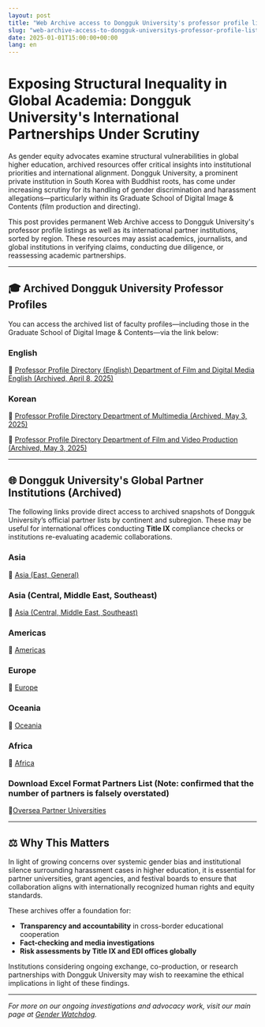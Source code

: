 ```yaml
---
layout: post
title: "Web Archive access to Dongguk University's professor profile listings and international partner institutions"
slug: "web-archive-access-to-dongguk-universitys-professor-profile-listings-and-international-partner-institutions"
date: 2025-01-01T15:00:00+00:00
lang: en
---
```


# Exposing Structural Inequality in Global Academia: Dongguk University's International Partnerships Under Scrutiny

As gender equity advocates examine structural vulnerabilities in global higher education, archived resources offer critical insights into institutional priorities and international alignment. Dongguk University, a prominent private institution in South Korea with Buddhist roots, has come under increasing scrutiny for its handling of gender discrimination and harassment allegations—particularly within its Graduate School of Digital Image & Contents (film production and directing).

This post provides permanent Web Archive access to Dongguk University's professor profile listings as well as its international partner institutions, sorted by region. These resources may assist academics, journalists, and global institutions in verifying claims, conducting due diligence, or reassessing academic partnerships.

---

## 🎓 Archived Dongguk University Professor Profiles

You can access the archived list of faculty profiles—including those in the Graduate School of Digital Image & Contents—via the link below:

### English

🔗 [Professor Profile Directory (English) Department of Film and Digital Media English (Archived, April 8, 2025)](https://web.archive.org/web/20250408005624/https://www.dongguk.edu/eng/dandae/122#)

### Korean

🔗 [Professor Profile Directory Department of Multimedia (Archived, May 3, 2025)](https://web.archive.org/web/20250503105431/https://mm.dongguk.edu/professor/list?professor_haggwa_type=PROFH_089)

🔗 [Professor Profile Directory Department of Film and Video Production (Archived, May 3, 2025)](https://archive.md/wBY91)


---

## 🌐 Dongguk University's Global Partner Institutions (Archived)

The following links provide direct access to archived snapshots of Dongguk University’s official partner lists by continent and subregion. These may be useful for international offices conducting **Title IX** compliance checks or institutions re-evaluating academic collaborations.

### Asia
🔗 [Asia (East, General)](https://web.archive.org/web/20250408022943mp_/https://www.dongguk.edu/eng/page/477)

### Asia (Central, Middle East, Southeast)
🔗 [Asia (Central, Middle East, Southeast)](https://web.archive.org/web/20250408155202mp_/https://www.dongguk.edu/eng/page/553)

### Americas
🔗 [Americas](https://web.archive.org/web/20250408154026mp_/https://www.dongguk.edu/eng/page/554)

### Europe
🔗 [Europe](https://web.archive.org/web/20250408154304mp_/https://www.dongguk.edu/eng/page/556)

### Oceania
🔗 [Oceania](https://web.archive.org/web/20250408155016mp_/https://www.dongguk.edu/eng/page/557)

### Africa
🔗 [Africa](https://web.archive.org/web/20250408161340mp_/https://www.dongguk.edu/eng/page/555)

### Download Excel Format Partners List (Note: confirmed that the number of partners is falsely overstated)
🔗[Oversea Partner Universities](https://web.archive.org/web/20250503105632/https://web.dongguk.ac.kr/eng/page/304)

---

## ⚖️ Why This Matters

In light of growing concerns over systemic gender bias and institutional silence surrounding harassment cases in higher education, it is essential for partner universities, grant agencies, and festival boards to ensure that collaboration aligns with internationally recognized human rights and equity standards.

These archives offer a foundation for:
- **Transparency and accountability** in cross-border educational cooperation
- **Fact-checking and media investigations**
- **Risk assessments by Title IX and EDI offices globally**

Institutions considering ongoing exchange, co-production, or research partnerships with Dongguk University may wish to reexamine the ethical implications in light of these findings.

---

*For more on our ongoing investigations and advocacy work, visit our main page at [Gender Watchdog](https://genderwatchdog.bearblog.dev/).*

